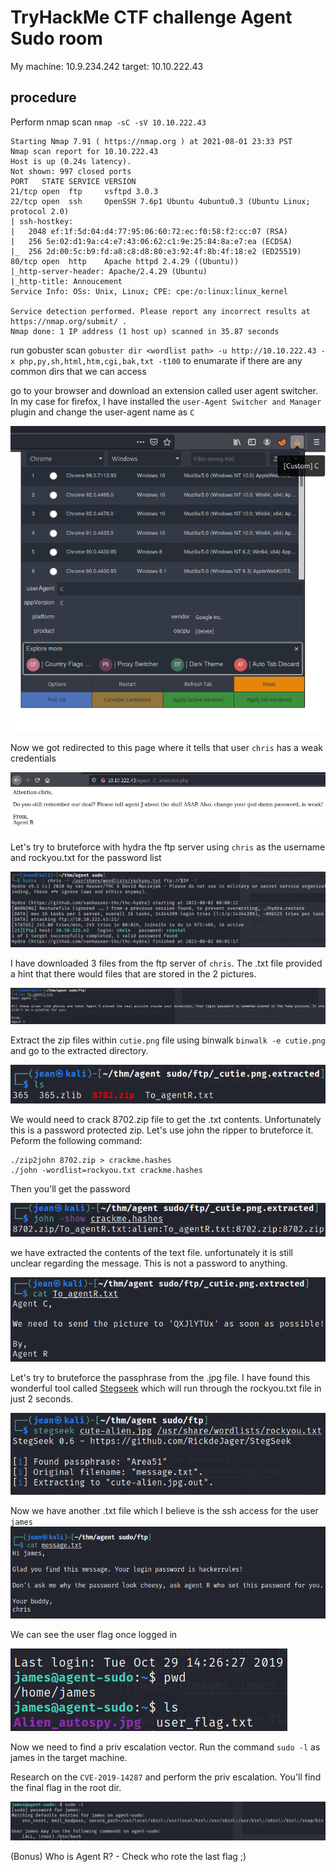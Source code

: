 # TryHackMe CTF challenge Agent Sudo room
My machine: 10.9.234.242
target: 10.10.222.43

## procedure

Perform nmap scan `nmap -sC -sV 10.10.222.43`
```
Starting Nmap 7.91 ( https://nmap.org ) at 2021-08-01 23:33 PST
Nmap scan report for 10.10.222.43
Host is up (0.24s latency).
Not shown: 997 closed ports
PORT   STATE SERVICE VERSION
21/tcp open  ftp     vsftpd 3.0.3
22/tcp open  ssh     OpenSSH 7.6p1 Ubuntu 4ubuntu0.3 (Ubuntu Linux; protocol 2.0)
| ssh-hostkey: 
|   2048 ef:1f:5d:04:d4:77:95:06:60:72:ec:f0:58:f2:cc:07 (RSA)
|   256 5e:02:d1:9a:c4:e7:43:06:62:c1:9e:25:84:8a:e7:ea (ECDSA)
|_  256 2d:00:5c:b9:fd:a8:c8:d8:80:e3:92:4f:8b:4f:18:e2 (ED25519)
80/tcp open  http    Apache httpd 2.4.29 ((Ubuntu))
|_http-server-header: Apache/2.4.29 (Ubuntu)
|_http-title: Annoucement
Service Info: OSs: Unix, Linux; CPE: cpe:/o:linux:linux_kernel

Service detection performed. Please report any incorrect results at https://nmap.org/submit/ .
Nmap done: 1 IP address (1 host up) scanned in 35.87 seconds
```

run gobuster scan `gobuster dir <wordlist path> -u http://10.10.222.43 -x php,py,sh,html,htm,cgi,bak,txt -t100` to enumarate if there are any common dirs that we can access

go to your browser and download an extension called user agent switcher. In my case for firefox, I have installed the `user-Agent Switcher and Manager` plugin and change the user-agent name as `C`

![user agent settings](images/agent.png)

Now we got redirected to this page where it tells that user `chris` has a weak credentials

![agent C message](images/agent-c.png)

Let's try to bruteforce with hydra the ftp server using `chris` as the username and rockyou.txt for the password list

![ftp brute chris](images/ftp-brute.png)

I have downloaded 3 files from the ftp server of `chris`. The .txt file provided a hint that there would files that are stored in the 2 pictures.

![agent j message](images/agent-j.png)

Extract the zip files within `cutie.png` file using binwalk `binwalk -e cutie.png` and go to the extracted directory.

![extract cuting](images/extract-cutie.png)

We would need to crack 8702.zip file to get the .txt contents. Unfortunately this is a password protected zip. Let's use john the ripper to bruteforce it. Peform the following command:
```
./zip2john 8702.zip > crackme.hashes
./john -wordlist=rockyou.txt crackme.hashes
```
Then you'll get the password

![extract zip](images/extract-zip.png)

we have extracted the contents of the text file. unfortunately it is still unclear regarding the message. This is not a password to anything.

![extract jpg](images/agent-c2.png)

Let's try to bruteforce the passphrase from the .jpg file. I have found this wonderful tool called [Stegseek](https://github.com/RickdeJager/stegseek) which will run through the rockyou.txt file in just 2 seconds. 

![crack passphrase](images/crack-passphrase.png)

Now we have another .txt file which I believe is the ssh access for the user `james`
![james](images/james.png)

We can see the user flag once logged in

![logged](images/logged.png)

Now we need to find a priv escalation vector. Run the command `sudo -l` as james in the target machine.

Research on the `CVE-2019-14287` and perform the priv escalation. You'll find the final flag in the root dir.

![sudo](images/sudo.png)

(Bonus) Who is Agent R? - Check who rote the last flag ;)

